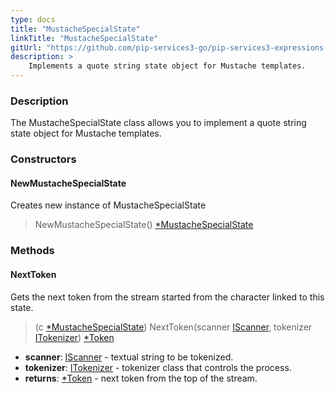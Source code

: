 ```yaml
---
type: docs
title: "MustacheSpecialState"
linkTitle: "MustacheSpecialState"
gitUrl: "https://github.com/pip-services3-go/pip-services3-expressions-go"
description: > 
    Implements a quote string state object for Mustache templates.
---
```


### Description

The MustacheSpecialState class allows you to implement a quote string state object for Mustache templates.

### Constructors

#### NewMustacheSpecialState
Creates new instance of MustacheSpecialState

> NewMustacheSpecialState() [*MustacheSpecialState]()

### Methods

#### NextToken
Gets the next token from the stream started from the character linked to this state.

> (c [*MustacheSpecialState]()) NextToken(scanner [IScanner](../../../io/iscanner), tokenizer [ITokenizer](../../../tokenizers/itokenizer)) [*Token](../../../tokenizers/token)

- **scanner**: [IScanner](../../../io/iscanner) - textual string to be tokenized.
- **tokenizer**: [ITokenizer](../../../tokenizers/itokenizer) - tokenizer class that controls the process.
- **returns**: [*Token](../../../tokenizers/token) - next token from the top of the stream.
